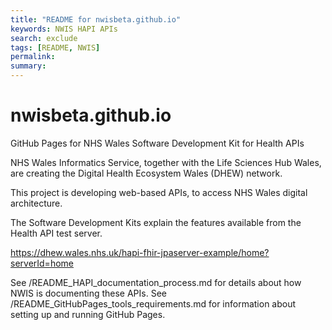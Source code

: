 ```yaml
---
title: "README for nwisbeta.github.io"
keywords: NWIS HAPI APIs
search: exclude
tags: [README, NWIS]
permalink: 
summary: 
---
```


# nwisbeta.github.io

GitHub Pages for NHS Wales Software Development Kit for Health APIs

NHS Wales Informatics Service, together with the Life Sciences Hub Wales, are creating the Digital Health Ecosystem Wales (DHEW) network. 

This project is developing web-based APIs, to access NHS Wales digital architecture.

The Software Development Kits explain the features available from the Health API test server.

https://dhew.wales.nhs.uk/hapi-fhir-jpaserver-example/home?serverId=home

See /README_HAPI_documentation_process.md for details about how NWIS is documenting these APIs.
See /README_GitHubPages_tools_requirements.md for information about setting up and running GitHub Pages. 
